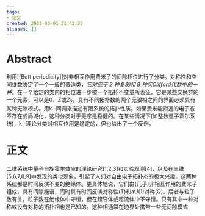 ```yaml
---
tags: 
- 论文
created: 2023-06-01 21:42:39
aliases: []
---
```


# Abstract

利用[[Bott periodicity]]对非相互作用费米子的间隙相位进行了分类。对称性和空间维数决定了一个一般的普适类，*它对应于 2 种复的和 8 种实Clifford代数中的一种*。在一个给定的类内的相位进一步被一个拓扑不变量所表征，它是某些交换群的一个元素，可以是$0$、$Z$或$Z_2$。具有不同拓扑数的两个无限相之间的界面必须具有某种无隙模式。用k -同调来描述有限系统的拓扑性质。如果费米能附近的电子态不存在或局域化，这种分类对于无序是稳健的。在某些情况下(如整数量子霍尔系统)，k -理论分类对相互作用是稳定的，但也给出了一个反例。

# 正文

二维系统中量子自旋霍尔效应的理论研究[1,2,3]和实验观测[4]，以及在三维[5,6,7,8,9]中发现的类似现象，引起了人们对自由电子拓扑态的极大兴趣。这两种系统都是时间反演不变的绝缘体。更具体地说，它们由(几乎)非相互作用的费米子组成，具有间隙能谱，同时具有时间反演对称性(T)和aU(1)对称(Q)。后者与粒子数有关，粒子数在绝缘体中守恒，但在超导体或超流体中不守恒。只有其中一种对称或没有对称的拓扑相也是已知的。这种相通常在边界处携带一些无间隙模式